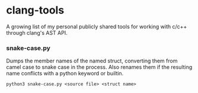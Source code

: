 # clang-tools
A growing list of my personal publicly shared tools for working with c/c++ through clang's AST API.

### snake-case.py
Dumps the member names of the named struct, converting them from camel case to
snake case in the process. Also renames them if the resulting name conflicts
with a python keyword or builtin.
```
python3 snake-case.py <source file> <struct name>
```
